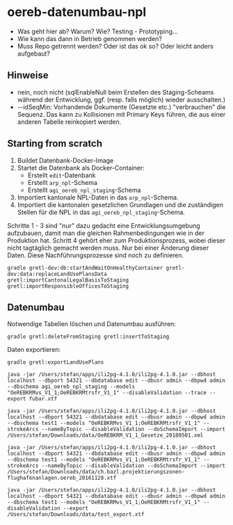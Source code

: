 # oereb-datenumbau-npl

* Was geht hier ab? Warum? Wie? Testing - Prototyping...
* Wie kann das dann in Betrieb genommen werden? 
* Muss Repo getrennt werden? Oder ist das ok so? Oder leicht anders aufgebaut?


## Hinweise

* nein, noch nicht (sqlEnableNull beim Erstellen des Staging-Scheams während der Entwicklung, ggf. (resp. falls möglich) wieder ausschalten.)
* --idSeqMin: Vorhandende Dokumente (Gesetzte etc.) "verbrauchen" die Sequenz. Das kann zu Kollisionen mit Primary Keys führen, die aus einer anderen Tabelle reinkopiert werden.

## Starting from scratch

1. Buildet Datenbank-Docker-Image
2. Startet die Datenbank als Docker-Container:
   - Erstellt `edit`-Datenbank
   - Erstellt `arp_npl`-Schema
   - Erstellt `agi_oereb_npl_staging`-Schema
3. Importiert kantonale NPL-Daten in das `arp_npl`-Schema.
4. Importiert die kantonalen gesetzlichen Grundlagen und die zuständigen Stellen für die NPL in das `agi_oereb_npl_staging`-Schema.

Schritte 1 - 3 sind "nur" dazu gedacht eine Entwicklungsumgebung aufzubauen, damit man die gleichen Rahmenbedingungen wie in der Produktion hat. Schritt 4 gehört eher zum Produktionsprozess, wobei dieser nicht tagtäglich gemacht werden muss. Nur bei einer Änderung dieser Daten. Diese Nachführungsprozesse sind noch zu definieren.

```
gradle gretl-dev:db:startAndWaitOnHealthyContainer gretl-dev:data:replaceLandUsePlansData gretl:importCantonalLegalBasisToStaging gretl:importResponsibleOfficesToStaging
```

## Datenumbau

Notwendige Tabellen löschen und Datenumbau ausführen:

```
gradle gretl:deleteFromStaging gretl:insertToStaging
```

Daten exportieren:

```
gradle gretl:exportLandUsePlans

java -jar /Users/stefan/apps/ili2pg-4.1.0/ili2pg-4.1.0.jar --dbhost localhost --dbport 54321 --dbdatabase edit --dbusr admin --dbpwd admin --dbschema agi_oereb_npl_staging --models "OeREBKRMvs_V1_1;OeREBKRMtrsfr_V1_1" --disableValidation --trace --export fubar.xtf
```

```
java -jar /Users/stefan/apps/ili2pg-4.1.0/ili2pg-4.1.0.jar --dbhost localhost --dbport 54321 --dbdatabase edit --dbusr admin --dbpwd admin --dbschema test1 --models "OeREBKRMvs_V1_1;OeREBKRMtrsfr_V1_1" --strokeArcs --nameByTopic --disableValidation --doSchemaImport --import /Users/stefan/Downloads/data/OeREBKRM_V1_1_Gesetze_20180501.xml

java -jar /Users/stefan/apps/ili2pg-4.1.0/ili2pg-4.1.0.jar --dbhost localhost --dbport 54321 --dbdatabase edit --dbusr admin --dbpwd admin --dbschema test1 --models "OeREBKRMvs_V1_1;OeREBKRMtrsfr_V1_1" --strokeArcs --nameByTopic --disableValidation --doSchemaImport --import /Users/stefan/Downloads/data/ch.bazl.projektierungszonen-flughafenanlagen.oereb_20161128.xtf

java -jar /Users/stefan/apps/ili2pg-4.1.0/ili2pg-4.1.0.jar --dbhost localhost --dbport 54321 --dbdatabase edit --dbusr admin --dbpwd admin --dbschema test1 --models "OeREBKRMvs_V1_1;OeREBKRMtrsfr_V1_1" --disableValidation --export /Users/stefan/Downloads/data/test_export.xtf
```
